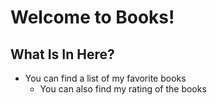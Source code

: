 # Welcome to Books! 

## What Is In Here? 
- You can find a list of my favorite books 
  - You can also find my rating of the books